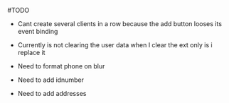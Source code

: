 #TODO

- Cant create several clients in a row because the add button looses its event binding

- Currently is not clearing the user data when I clear the ext only is i replace it

- Need to format phone on blur

- Need to add idnumber

- Need to add addresses